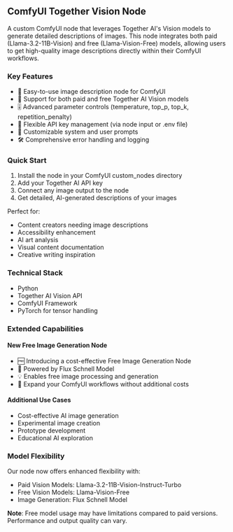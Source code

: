 ## ComfyUI Together Vision Node

A custom ComfyUI node that leverages Together AI's Vision models to generate detailed descriptions of images. This node integrates both paid (Llama-3.2-11B-Vision) and free (Llama-Vision-Free) models, allowing users to get high-quality image descriptions directly within their ComfyUI workflows.

### Key Features
- 🎯 Easy-to-use image description node for ComfyUI
- 🔄 Support for both paid and free Together AI Vision models
- 🎚️ Advanced parameter controls (temperature, top_p, top_k, repetition_penalty)
- 🔑 Flexible API key management (via node input or .env file)
- 📝 Customizable system and user prompts
- 🛠️ Comprehensive error handling and logging

### Quick Start
1. Install the node in your ComfyUI custom_nodes directory
2. Add your Together AI API key
3. Connect any image output to the node
4. Get detailed, AI-generated descriptions of your images

Perfect for:
- Content creators needing image descriptions
- Accessibility enhancement
- AI art analysis
- Visual content documentation
- Creative writing inspiration

### Technical Stack
- Python
- Together AI Vision API
- ComfyUI Framework
- PyTorch for tensor handling

### Extended Capabilities

#### New Free Image Generation Node
- 🆓 Introducing a cost-effective Free Image Generation Node
- 🔄 Powered by Flux Schnell Model
- 💡 Enables free image processing and generation
- 🚀 Expand your ComfyUI workflows without additional costs

#### Additional Use Cases
- Cost-effective AI image generation
- Experimental image creation
- Prototype development
- Educational AI exploration

### Model Flexibility
Our node now offers enhanced flexibility with:
- Paid Vision Models: Llama-3.2-11B-Vision-Instruct-Turbo
- Free Vision Models: Llama-Vision-Free
- Image Generation: Flux Schnell Model

**Note**: Free model usage may have limitations compared to paid versions. Performance and output quality can vary.
